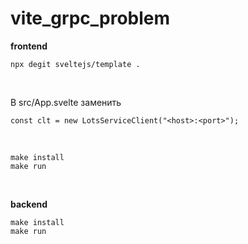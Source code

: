 # vite_grpc_problem

**frontend**
```
npx degit sveltejs/template .
```
<br/>

В src/App.svelte заменить 
```
const clt = new LotsServiceClient("<host>:<port>");
```
<br/>

```
make install
make run
```
<br/>

**backend**

```
make install
make run
```
